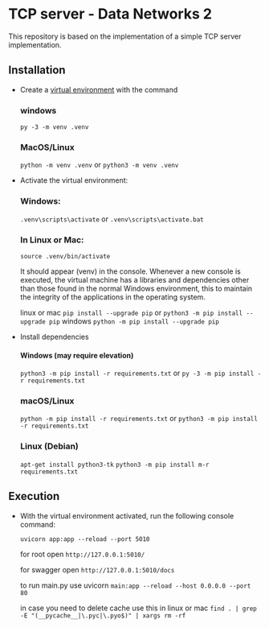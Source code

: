 # TCP server - Data Networks 2

This repository is based on the implementation of a simple TCP server implementation.

## Installation

- Create a [virtual environment](https://docs.python.org/es/3/tutorial/venv.html) with the command

    ### windows
    `py -3 -m venv .venv`
    ### MacOS/Linux
    `python -m venv .venv` or `python3 -m venv .venv`

- Activate the virtual environment:

    ### Windows:
    `.venv\scripts\activate` or `.venv\scripts\activate.bat`
    ### In Linux or Mac:
    `source .venv/bin/activate`

    It should appear (venv) in the console. Whenever a new console is executed, the virtual machine has a libraries and dependencies other than those found in the normal Windows environment, this to maintain the integrity of the applications in the operating system.

    linux or mac `pip install --upgrade pip` or `python3 -m pip install --upgrade pip`
    windows `python -m pip install --upgrade pip` 

- Install dependencies

    #### Windows (may require elevation)
    `python3 -m pip install -r requirements.txt` or `py -3 -m pip install -r requirements.txt`
    ### macOS/Linux
    `python -m pip install -r requirements.txt` or `python3 -m pip install -r requirements.txt`
    ### Linux (Debian)
    `apt-get install python3-tk`
    `python3 -m pip install m-r requirements.txt`

## Execution

- With the virtual environment activated, run the following console command:

    `uvicorn app:app --reload --port 5010`

    for root open `http://127.0.0.1:5010/`

    for swagger open `http://127.0.0.1:5010/docs`

    to run main.py use uvicorn `main:app --reload --host 0.0.0.0 --port 80`

    in case you need to delete cache use this in linux or mac `find . | grep -E "(__pycache__|\.pyc|\.pyo$)" | xargs rm -rf`